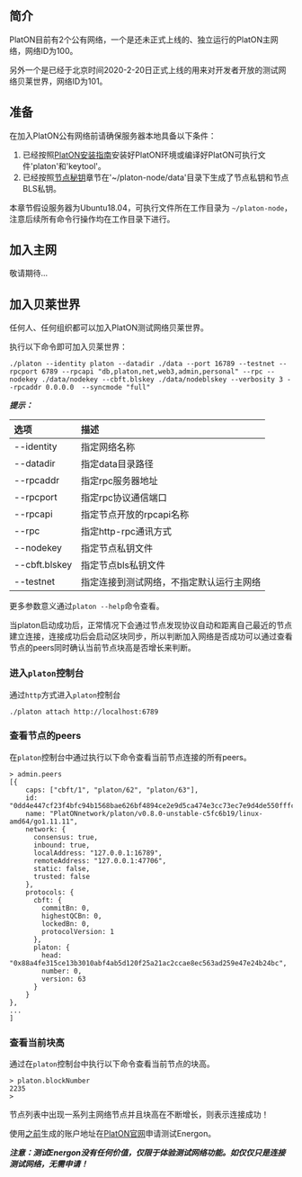 ## 简介

PlatON目前有2个公有网络，一个是还未正式上线的、独立运行的PlatON主网络，网络ID为100。

另外一个是已经于北京时间2020-2-20日正式上线的用来对开发者开放的测试网络贝莱世界，网络ID为101。

## 准备

在加入PlatON公有网络前请确保服务器本地具备以下条件：

1. 已经按照[PlatON安装指南](/zh-cn/Node/[Chinese-Simplified]-安装节点.md)安装好PlatON环境或编译好PlatON可执行文件'platon'和'keytool'。
2. 已经按照[节点秘钥](/zh-cn/Node/[Chinese-Simplified]-环境准备.md#节点秘钥)章节在'~/platon-node/data'目录下生成了节点私钥和节点BLS私钥。


本章节假设服务器为Ubuntu18.04，可执行文件所在工作目录为 `~/platon-node`，注意后续所有命令行操作均在工作目录下进行。

## 加入主网

敬请期待...

## 加入贝莱世界

任何人、任何组织都可以加入PlatON测试网络贝莱世界。

执行以下命令即可加入贝莱世界：

```
./platon --identity platon --datadir ./data --port 16789 --testnet --rpcport 6789 --rpcapi "db,platon,net,web3,admin,personal" --rpc --nodekey ./data/nodekey --cbft.blskey ./data/nodeblskey --verbosity 3 --rpcaddr 0.0.0.0  --syncmode "full"
```

***提示：***

| 选项         | 描述                     |
|:------------ |:------------------------ |
| --identity   | 指定网络名称             |
| --datadir    | 指定data目录路径         |
| --rpcaddr    | 指定rpc服务器地址        |
| --rpcport    | 指定rpc协议通信端口      |
| --rpcapi     | 指定节点开放的rpcapi名称 |
| --rpc        | 指定http-rpc通讯方式     |
| --nodekey    | 指定节点私钥文件         |
| --cbft.blskey| 指定节点bls私钥文件      |
| --testnet    | 指定连接到测试网络，不指定默认运行主网络 |

更多参数意义通过`platon --help`命令查看。

当platon启动成功后，正常情况下会通过节点发现协议自动和距离自己最近的节点建立连接，连接成功后会启动区块同步，所以判断加入网络是否成功可以通过查看节点的peers同时确认当前节点块高是否增长来判断。

### 进入`platon`控制台

通过`http`方式进入`platon`控制台

```
./platon attach http://localhost:6789
```

### 查看节点的peers

在`platon`控制台中通过执行以下命令查看当前节点连接的所有peers。


```
> admin.peers
[{
    caps: ["cbft/1", "platon/62", "platon/63"],
    id: "0dd4e447cf23f4bfc94b1568bae626bf4894ce2e9d5ca474e3cc73ec7e9d4de550fffc1e2fc64cca25d42aecf6169cf8f8c0f4fe6adb847c33dc6ceb6f001bd1",
    name: "PlatONnetwork/platon/v0.8.0-unstable-c5fc6b19/linux-amd64/go1.11.11",
    network: {
      consensus: true,
      inbound: true,
      localAddress: "127.0.0.1:16789",
      remoteAddress: "127.0.0.1:47706",
      static: false,
      trusted: false
    },
    protocols: {
      cbft: {
        commitBn: 0,
        highestQCBn: 0,
        lockedBn: 0,
        protocolVersion: 1
      },
      platon: {
        head: "0x88a4fe315ce13b3010abf4ab5d120f25a21ac2ccae8ec563ad259e47e24b24bc",
        number: 0,
        version: 63
      }
    }
},
...
]
```

### 查看当前块高

通过在`platon`控制台中执行以下命令查看当前节点的块高。

```
> platon.blockNumber
2235
>
```

节点列表中出现一系列主网络节点并且块高在不断增长，则表示连接成功！

使用[之前](/zh-cn/Node/[Chinese-Simplified]-环境准备.md#包文件)生成的账户地址在[PlatON官网](https://developer.platon.network/#/energon?lang=zh)申请测试Energon。

***注意：测试Energon没有任何价值，仅限于体验测试网络功能。如仅仅只是连接测试网络，无需申请！***

